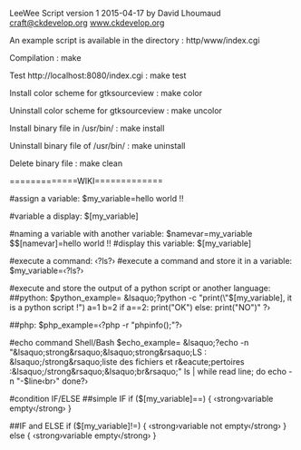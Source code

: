 LeeWee Script version 1 2015-04-17
by David Lhoumaud
craft@ckdevelop.org
www.ckdevelop.org

An example script is available in the directory :
http/www/index.cgi 

Compilation :
make

Test http://localhost:8080/index.cgi :
make test

Install color scheme for gtksourceview :
make color

Uninstall color scheme for gtksourceview :
make uncolor

Install binary file in /usr/bin/ :
make install

Uninstall binary file of /usr/bin/ :
make uninstall

Delete binary file :
make clean


=============WIKI=============

#assign a variable: 
$my_variable=hello world !!

#variable a display:
$[my_variable]

#naming a variable with another variable:
$namevar=my_variable
$\$[namevar]=hello world !!
#display this variable:
$[my_variable]

#execute a command:
&lsaquo;?ls?&rsaquo;
#execute a command and store it in a variable:
$my_variable=&lsaquo;?ls?&rsaquo;

#execute and store the output of a python script or another language:
##python:
$python_example= &lsaquo;?python -c "print(\"$[my_variable], it is a python script !\")
a=1
b=2
if a==2:
    print(\"OK\")
else:
    print(\"NO\")"
?&rsaquo;

##php:
$php_example=&lsaquo;?php -r "phpinfo();"?&rsaquo;

#echo command Shell/Bash
$echo_example= &lsaquo;?echo -n "&lsaquo;strong&rsaquo;&lsaquo;strong&rsaquo;LS : &lsaquo;/strong&rsaquo;liste des fichiers et r&eacute;pertoires :&lsaquo;/strong&rsaquo;&lsaquo;br&rsaquo;"
ls | while read line; do 
    echo -n "-$line&lsaquo;br&rsaquo;"
done?&rsaquo;

#condition IF/ELSE
##simple IF
if ($[my_variable]==) {
    &lsaquo;strong&rsaquo;variable empty&lsaquo;/strong&rsaquo;
}

##IF and ELSE
if ($[my_variable]!=) {
    &lsaquo;strong&rsaquo;variable not empty&lsaquo;/strong&rsaquo;
} else {
    &lsaquo;strong&rsaquo;variable empty&lsaquo;/strong&rsaquo;
}
